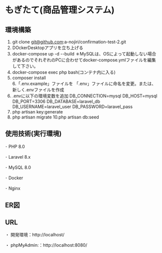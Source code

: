 # もぎたて(商品管理システム)

## 環境構築

1. git clone git@github.com:a-nojiri/confirmation-test-2.git
2. DOckerDesktopアプリを立ち上げる
3. docker-compose up -d --build
   ＊MySQLは、OSによって起動しない場合があるのでそれぞれのPCに合わせてdocker-compose.ymlファイルを編集して下さい。
4. docker-compose exec php bash(コンテナ内に入る)
5. composer install   
6.「.env.example」ファイルを 「.env」ファイルに命名を変更。または、新しく.envファイルを作成
7. .envに以下の環境変数を追加
   DB_CONNECTION=mysql
   DB_HOST=mysql
   DB_PORT=3306
   DB_DATABASE=laravel_db
   DB_USERNAME=laravel_user
   DB_PASSWORD=laravel_pass
8. php artisan key:generate
9. php artisan migrate
10.php artisan db:seed
   
## 使用技術(実行環境)

 ･ PHP 8.0  
 
 ･ Laravel 8.x  
 
 ･ MySQL 8.0  
 
 ･ Docker  
 
 ･ Nginx  

 ## ER図



 ## URL
 
・ 開発環境：http://localhost/  

・ phpMyAdmin:：http://localhost:8080/
 
